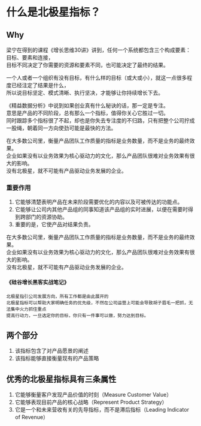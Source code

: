 # 什么是北极星指标？

## Why

梁宁在得到的课程《增长思维30讲》讲到，任何一个系统都包含三个构成要素：目标、要素和连接，  
目标不同决定了你需要的资源和要素不同，也可能决定了最终的结果。

一个人或者一个组织有没有目标，有什么样的目标（或大或小），就这一点很多程度已经注定了结果是什么，  
所以说目标坚定、模式清晰、执行坚决，才能够让你持续增长下去。

《精益数据分析》中说到如果创业真有什么秘诀的话，那一定是专注。  
意思是产品的不同阶段，总有那么一个指标，值得你关心它胜过一切。  
同时跟踪多个指标很了不起，却也是你失去专注度的不归路，只有把整个公司拧成一股绳，朝着同一方向使劲可能是最快的方法。

在大多数公司里，衡量产品团队工作质量的指标是业务数量，而不是业务的最终效果。  
企业如果没有以业务效果为核心驱动力的文化，那么产品团队很难对业务效果有很大的影响。  
没有北极星，就不可能有产品驱动业务发展的企业。

### 重要作用

1. 它能够清楚表明产品在未来阶段需要优化的内容以及可被传达的功能点。
2. 它能够让公司内其他产品组的同事知道该产品组的实时进展，以便在需要时得到跨部门的资源协助。
3. 重要的是，它使产品对结果负责。

在大多数公司里，衡量产品团队工作质量的指标是业务数量，而不是业务的最终效果。  
企业如果没有以业务效果为核心驱动力的文化，那么产品团队很难对业务效果有很大的影响。  
没有北极星，就不可能有产品驱动业务发展的企业。

#### 《硅谷增长黑客实战笔记》
```text
北极星指引公司发展方向，所有工作都是由此展开的
北极星指标可以帮助大家明确任务的优先级，不然在公司运营上可能会导致胡子眉毛一把抓，无法集中火力抓住重点
提高行动力，一旦选定你的目标，你只有一件事可以做，努力达到目标。
```

## 两个部分
1. 该指标包含了对产品愿景的阐述
2. 该指标能够直接衡量现有的产品策略

## 优秀的北极星指标具有三条属性

1. 它能够衡量客户发现产品价值的时刻（Measure Customer Value）
2. 它能够表现目前产品的核心战略（Represent Product Strategy）
3. 它是一个和未来营收有关的先导指标，而不是滞后指标（Leading Indicator of Revenue）

